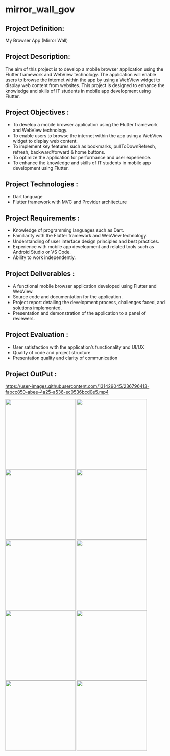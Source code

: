 # mirror_wall_gov

## Project Definition:

My Browser App (Mirror Wall)

## Project Description:

The aim of this project is to develop a mobile browser application using the Flutter framework
and WebView technology. The application will enable users to browse the internet within the app
by using a WebView widget to display web content from websites. This project is designed to
enhance the knowledge and skills of IT students in mobile app development using Flutter.

## Project Objectives :

- To develop a mobile browser application using the Flutter framework and WebView technology.
- To enable users to browse the internet within the app using a WebView widget to display web content.
- To implement key features such as bookmarks, pullToDownRefresh, refresh, backward/forward & home buttons.
- To optimize the application for performance and user experience.
- To enhance the knowledge and skills of IT students in mobile app development using Flutter.

## Project Technologies :

- Dart language
- Flutter framework with MVC and Provider architecture

## Project Requirements :

- Knowledge of programming languages such as Dart.
- Familiarity with the Flutter framework and WebView technology.
- Understanding of user interface design principles and best practices.
- Experience with mobile app development and related tools such as Android Studio or VS Code.
- Ability to work independently.

## Project Deliverables :

- A functional mobile browser application developed using Flutter and WebView.
- Source code and documentation for the application.
- Project report detailing the development process, challenges faced, and solutions implemented.
- Presentation and demonstration of the application to a panel of reviewers.

## Project Evaluation :

- User satisfaction with the application’s functionality and UI/UX
- Quality of code and project structure
- Presentation quality and clarity of communication

## Project OutPut :

https://user-images.githubusercontent.com/131429045/236796413-fabcc850-abee-4a25-a536-ec0536bcd0e5.mp4

<img align="left" src="https://user-images.githubusercontent.com/131429045/236819665-82fa56b1-d229-42b0-85ed-249781522522.png" width="220px">
<img align="left" src="https://user-images.githubusercontent.com/131429045/236819670-e25eb3f8-41a6-432d-bef9-410fbe86cfb3.png" width="220px">
<img src="https://user-images.githubusercontent.com/131429045/236819678-e8b2375d-9441-40b6-9d69-d0d3ec187c9a.png" width="220px">

<img align="left" src="https://user-images.githubusercontent.com/131429045/236819682-5e2c9595-67f7-4bb0-b8df-72e5ea30b88b.png" width="220px">
<img align="left" src="https://user-images.githubusercontent.com/131429045/236819696-4cd7e86f-2b40-48d1-bd64-dae42b083cd7.png" width="220px">
<img src="https://user-images.githubusercontent.com/131429045/236819699-81df951f-7cdd-4025-b744-4271fda64410.png" width="220px">

<img align="left" src="https://user-images.githubusercontent.com/131429045/236819703-66e9c3cd-234e-4bde-a1f3-94ba48551c69.png" width="220px">
<img align="left" src="https://user-images.githubusercontent.com/131429045/236819721-205330ad-ff4d-4fa0-925e-ac4e8be8a7d6.png" width="220px">
<img align="left" src="https://user-images.githubusercontent.com/131429045/236819742-b789831c-2d54-4a8f-8466-658578f7effc.png" width="220px">
<img src="https://user-images.githubusercontent.com/131429045/236819747-72cea5f0-63f8-453a-a446-3da59998b029.png" width="220px">

